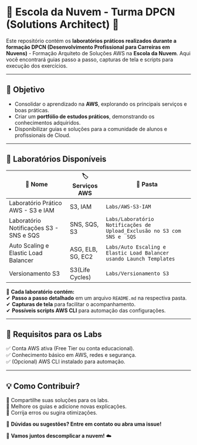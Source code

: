 # 🏫 Escola da Nuvem - Turma DPCN (Solutions Architect) 🚀

Este repositório contém os **laboratórios práticos realizados durante a formação DPCN (Desenvolvimento Profissional para Carreiras em Nuvens)** - Formação Arquiteto de Soluções AWS na **Escola da Nuvem**. Aqui você encontrará guias passo a passo, capturas de tela e scripts para execução dos exercícios.

---

## 📌 Objetivo

- Consolidar o aprendizado na **AWS**, explorando os principais serviços e boas práticas.
- Criar um **portfólio de estudos práticos**, demonstrando os conhecimentos adquiridos.
- Disponibilizar guias e soluções para a comunidade de alunos e profissionais de Cloud.

---

## 📖 Laboratórios Disponíveis

| 🔹 **Nome**                           | 🏷️ **Serviços AWS**       | 📂 **Pasta**                  |
|--------------------------------------|-------------------------|-------------------------------|
|  Laboratório Prático AWS - S3 e IAM | S3, IAM                 | `Labs/AWS-S3-IAM`        |
|Laboratório Notificações S3 - SNS e SQS |SNS, SQS, S3 |`Labs/Laboratório Notificações de Upload_Exclusão no S3 com SNS e  SQS`|
|Auto Scaling e Elastic Load Balancer| ASG, ELB, SG, EC2| `Labs/Auto Escaling e Elastic Load Balancer usando Launch Templates` |
|Versionamento S3|S3(Life Cycles)|`Labs/Versionamento S3`|


📌 **Cada laboratório contém:**  
✔ **Passo a passo detalhado** em um arquivo `README.md` na respectiva pasta.  
✔ **Capturas de tela** para facilitar o acompanhamento.  
✔ **Possíveis scripts AWS CLI** para automação das configurações.  

---

## 🔧 Requisitos para os Labs

✅ Conta AWS ativa (Free Tier ou conta educacional).  
✅ Conhecimento básico em AWS, redes e segurança.  
✅ (Opcional) AWS CLI instalado para automação.  

---

## 💡 Como Contribuir?

🔹 Compartilhe suas soluções para os labs.  
🔹 Melhore os guias e adicione novas explicações.  
🔹 Corrija erros ou sugira otimizações.  

📢 **Dúvidas ou sugestões? Entre em contato ou abra uma issue!**  

🚀 **Vamos juntos descomplicar a nuvem!** ☁️  
